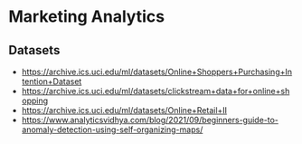 # Marketing Analytics

## Datasets

* https://archive.ics.uci.edu/ml/datasets/Online+Shoppers+Purchasing+Intention+Dataset
* https://archive.ics.uci.edu/ml/datasets/clickstream+data+for+online+shopping
* https://archive.ics.uci.edu/ml/datasets/Online+Retail+II
* https://www.analyticsvidhya.com/blog/2021/09/beginners-guide-to-anomaly-detection-using-self-organizing-maps/
